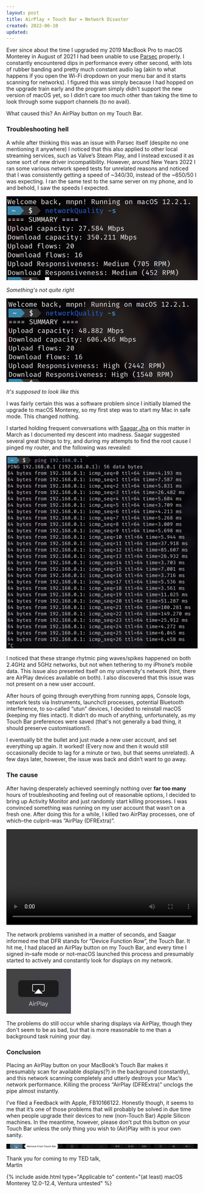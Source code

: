 ```yaml
---
layout: post
title: AirPlay + Touch Bar = Network Disaster
created: 2022-06-10
updated:
---
```


Ever since about the time I upgraded my 2019 MacBook Pro to macOS Monterey in August of 2021 I had been unable to use [Parsec](https://parsec.app) properly. I constantly encountered dips in performance every other second, with lots of rubber banding and pretty much constant audio lag (akin to what happens if you open the Wi-Fi dropdown on your menu bar and it starts scanning for networks). I figured this was simply because I had hopped on the upgrade train early and the program simply didn’t support the new version of macOS yet, so I didn’t care too much other than taking the time to look through some support channels (to no avail).

What caused this? An AirPlay button on my Touch Bar.

### Troubleshooting hell
A while after thinking this was an issue with Parsec itself (despite no one mentioning it anywhere) I noticed that this also applied to other local streaming services, such as Valve’s Steam Play, and I instead excused it as some sort of new driver incompatibility. However, around New Years 2022 I ran some various network speed tests for unrelated reasons and noticed that I was consistently getting a speed of \~340/30, instead of the \~650/50 I was expecting. I ran the same test to the same server on my phone, and lo and behold, I saw the speeds I expected.

<div class="sbs-img">
	<div>
		<img src="/assets/airplay/speed-during.png" style="max-width: 100%" alt="Terminal displaying a network speed of 350 Mbps from a networkQuality test">
		<p><em>Something's not quite right</em></p>
	</div>
	<div>
		<img src="/assets/airplay/speed-without.png" style="max-width: 100%" alt="Terminal displaying a network speed of 600 Mbps from a networkQuality test">
		<p><em>It's supposed to look like this</em></p>
	</div>
</div>

I was fairly certain this was a software problem since I initially blamed the upgrade to macOS Monterey, so my first step was to start my Mac in safe mode. This changed nothing.

I started holding frequent conversations with [Saagar Jha](https://saagarjha.com/) on this matter in March as I documented my descent into madness. Saagar suggested several great things to try, and during my attempts to find the root cause I pinged my router, and the following was revealed:

<img class="solo-img" src="/assets/airplay/latency-terminal.png" alt="Terminal displaying an irregular ping pattern, often spiking from an average of 5 milliseconds to over 100">

I noticed that these strange rhytmic ping waves/spikes happened on both 2.4GHz and 5GHz networks, but not when tethering to my iPhone’s mobile data. This issue also presented itself on my university's network (hint, there are AirPlay devices available on both). I also discovered that this issue was not present on a new user account.

After hours of going through everything from running apps, Console logs, network tests via Instruments, launchctl processes, potential Bluetooth interference, to so-called “utun” devices, I decided to reinstall macOS (keeping my files intact). It didn’t do much of anything, unfortunately, as my Touch Bar preferences were saved (that's not generally a bad thing, it should preserve customisations!).

I eventually bit the bullet and just made a new user account, and set everything up again. It worked! (Every now and then it would still occasionally decide to lag for a minute or two, but that seems unrelated). A few days later, however, the issue was back and didn’t want to go away.

### The cause
After having desperately achieved seemingly nothing over **far too many** hours of troubleshooting and feeling out of reasonable options, I decided to bring up Activity Monitor and just randomly start killing processes. I was convinced something was running on my user account that wasn’t on a fresh one. After doing this for a while, I killed two AirPlay processes, one of which–the culprit–was ”AirPlay (DFRExtra)”.

<video title="AirPlay (DFRExtra) in action" width="100%" preload="metadata" controls>
	<source src="/assets/external/airplay-disaster.mp4" type="video/mp4">
</video><br />

The network problems vanished in a matter of seconds, and Saagar informed me that DFR stands for “Device Function Row”, the Touch Bar. It hit me, I had placed an AirPlay button on my Touch Bar, and every time I signed in–safe mode or not–macOS launched this process and presumably started to actively and constantly look for displays on my network.

<img class="solo-img" src="/assets/airplay/tb-button.png" style="max-width: 170px" alt="Screenshot of the AirPlay button">

The problems do still occur while sharing displays via AirPlay, though they don't seem to be as bad, but that is more reasonable to me than a background task ruining your day.

### Conclusion
Placing an AirPlay button on your MacBook’s Touch Bar makes it presumably scan for available displays(?) in the background (constantly), and this network scanning completely and utterly destroys your Mac’s network performance. Killing the process “AirPlay (DFRExtra)” unclogs the pipe almost instantly.

I’ve filed a Feedback with Apple, FB10166122. Honestly though, it seems to me that it’s one of those problems that will probably be solved in due time when people upgrade their devices to new (non-Touch Bar) Apple Silicon machines. In the meantime, however, please don’t put this button on your Touch Bar unless the only thing you wish to (Air)Play with is your own sanity.

<img class="solo-img" src="/assets/airplay/tb-button-delete.png" style="max-width: 100%" alt="AirPlay button about to be removed from a Touch Bar">

Thank you for coming to my TED talk,<br>
Martin

{% include aside.html type="Applicable to" content="(at least) macOS Monterey 12.0-12.4, Ventura untested" %}